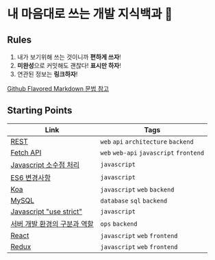 # 내 마음대로 쓰는 개발 지식백과 📖

## Rules

1. 내가 보기위해 쓰는 것이니까 **편하게 쓰자**!
1. **미완성**으로 커밋해도 괜찮다! **표시만 하자**!
1. 연관된 정보는 **링크하자**!

[Github Flavored Markdown 문법 참고](https://guides.github.com/features/mastering-markdown/)

## Starting Points

| Link                                                            | Tags                                    |
| --------------------------------------------------------------- | --------------------------------------- |
| [REST](REST.md)                                                 | `web` `api` `architecture` `backend`    |
| [Fetch API](Fetch-API.md)                                       | `web` `web-api` `javascript` `frontend` |
| [Javascript 소수점 처리](Javascript-소수점-처리.md)             | `javascript`                            |
| [ES6 변경사항](ES6-변경사항.md)                                 | `javascript`                            |
| [Koa](Koa.md)                                                   | `javascript` `web` `backend`            |
| [MySQL](MySQL.md)                                               | `database` `sql` `backend`              |
| [Javascript "use strict"](Javascript-use-strict.md)             | `javascript`                            |
| [서버 개발 환경의 구분과 역할](서버-개발-환경의-구분과-역할.md) | `ops` `backend`                         |
| [React](React.md)                                               | `javascript` `web` `frontend`           |
| [Redux](Redux.md)                                               | `javascript` `web` `frontend`           |
